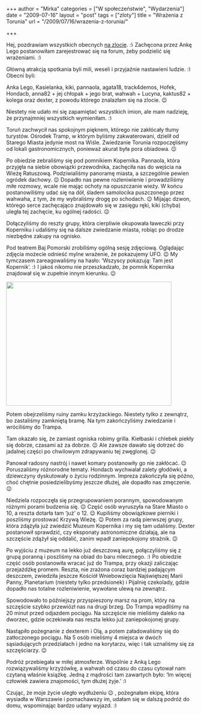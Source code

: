 +++
author = "Mirka"
categories = ["W społeczeństwie", "Wydarzenia"]
date = "2009-07-16"
layout = "post"
tags = ["zloty"]
title = "Wrażenia z Torunia"
url = "/2009/07/16/wrazenia-z-torunia/"

+++

Hej, pozdrawiam wszystkich obecnych [na zlocie][1].  <img src="http://blog.atopowe.pl/wp-includes/images/smilies/simple-smile.png" alt=":)" class="wp-smiley" style="height: 1em; max-height: 1em;" />Zachęcona przez Ankę Lego postanowiłam zarejestrować się na forum, żeby podzielić się wrażeniami. <img src="http://blog.atopowe.pl/wp-includes/images/smilies/simple-smile.png" alt=":)" class="wp-smiley" style="height: 1em; max-height: 1em;" />

<!--more-->

Główną atrakcją spotkania byli mili, weseli i przyjaźnie nastawieni ludzie.  <img src="http://blog.atopowe.pl/wp-includes/images/smilies/simple-smile.png" alt=":)" class="wp-smiley" style="height: 1em; max-height: 1em;" />Obecni byli:
  
Anka Lego, Kasielanka, kiki, pannaola, agata18, track4demos, Hofek, Hondacb, anna82 + jej chłopak + jego brat, wahwah + Lucyna, kaktus82 + kolega oraz dexter, z powodu którego znalazłam się na zlocie. 😉

Niestety nie udało mi się zapamiętać wszystkich imion, ale mam nadzieję, że przynajmniej wszystkich wymieniłam.  <img src="http://blog.atopowe.pl/wp-includes/images/smilies/simple-smile.png" alt=":)" class="wp-smiley" style="height: 1em; max-height: 1em;" />

Toruń zachwycił nas spokojnym pięknem, którego nie zakłócały tłumy turystów. Ośrodek Tramp, w którym byliśmy zakwaterowani, dzielił od Starego Miasta jedynie most na Wiśle. Zwiedzanie Torunia rozpoczęliśmy od lokali gastronomicznych, ponieważ akurat była pora obiadowa. 😉 

Po obiedzie zebraliśmy się pod pomnikiem Kopernika. Pannaola, która przyjęła na siebie obowiązki przewodnika, zachęciła nas do wejścia na Wieżę Ratuszową. Podziwialiśmy panoramę miasta, a szczególnie pewien ogródek dachowy. 😉 Dopadło nas pewne rozleniwienie i prowadziliśmy miłe rozmowy, wcale nie mając ochoty na opuszczanie wieży. W końcu postanowiliśmy udać się na dół, śladem samolocika puszczonego przez wahwaha, z tym, że my wybraliśmy drogę po schodach. 😉 Mijając dzwon, którego serce zachęcająco znajdowało się w zasięgu ręki, kiki (chyba) uległa tej zachęcie, ku ogólnej radości. 😉 

Dołączyliśmy do reszty grupy, która cierpliwie okupowała ławeczki przy Koperniku i udaliśmy się na dalsze zwiedzanie miasta, robiąc po drodze niezbędne zakupy na ognisko. 

Pod teatrem Baj Pomorski zrobiliśmy ogólną sesję zdjęciową. Oglądając zdjęcia możecie odnieść mylne wrażenie, że pokazujemy UFO. 😉 My tymczasem zareagowaliśmy na hasło: ‘Wszyscy pokazują: Tam jest Kopernik’.  <img src="http://blog.atopowe.pl/wp-includes/images/smilies/simple-smile.png" alt=":)" class="wp-smiley" style="height: 1em; max-height: 1em;" />I jakoś nikomu nie przeszkadzało, że pomnik Kopernika znajdował się w zupełnie innym kierunku. 😉 

<img class="aligncenter" title="Zlot w Toruniu" src="http://www.atopowe-zapalenie.pl/mediawiki/images/thumb/a/aa/Torun-2009-grupa.jpg/440px-Torun-2009-grupa.jpg" alt="" width="440" height="330" />

Potem obejrzeliśmy ruiny zamku krzyżackiego. Niestety tylko z zewnątrz, bo zastaliśmy zamkniętą bramę. Na tym zakończyliśmy zwiedzanie i wróciliśmy do Trampa. 

Tam okazało się, że zamiast ogniska robimy grilla. Kiełbaski i chlebek piekły się dobrze, czasami aż za dobrze. 😉 Ale zawsze dawało się dotrzeć do jadalnej części po chwilowym zdrapywaniu tej zwęglonej. 😉 

Panował radosny nastrój i nawet komary postanowiły go nie zakłócać. 😉 Poruszaliśmy różnorodne tematy. Hondacb wychwalał zalety głodówki, a dziewczyny dyskutowały o życiu rodzinnym. Impreza zakończyła się późno, choć chętnie posiedzielibyśmy jeszcze dłużej, ale dopadło nas zmęczenie. 😉

Niedziela rozpoczęła się przegrupowaniem porannym, spowodowanym różnymi porami budzenia się. 😉 Część osób wyruszyła na Stare Miasto o 10, a reszta dotarła tam ‘już’ o 12. 😉 Kupiliśmy obowiązkowe pierniki i poszliśmy prostować Krzywą Wieżę. 😉 Potem za radą pierwszej grupy, która zdążyła już zwiedzić Muzeum Kopernika i my się tam udaliśmy. Dexter postanowił sprawdzić, czy eksponaty astronomiczne działają, ale na szczęście zdążył się oddalić, zanim wpadł zaniepokojony strażnik. 😉

Po wyjściu z muzeum na lekko już deszczową aurę, połączyliśmy się z grupą poranną i poszliśmy na obiad do baru mlecznego.  <img src="http://blog.atopowe.pl/wp-includes/images/smilies/simple-smile.png" alt=":)" class="wp-smiley" style="height: 1em; max-height: 1em;" />Po obiedzie część osób postanowiła wracać już do Trampa, przy okazji zaliczając przejażdżkę promem. Reszta, nie zrażona coraz bardziej padającym deszczem, zwiedziła jeszcze Kościół Wniebowzięcia Najświętszej Marii Panny, Planetarium (niestety tylko przedsionek) i Pijalnię czekolady, gdzie dopadło nas totalne rozleniwienie, wywołane ulewą na zewnątrz. 

Spowodowało to późniejszy przyspieszony marsz na prom, który na szczęście szybko przewiózł nas na drugi brzeg. Do Trampa wpadliśmy na 20 minut przed odjazdem pociągu. Na szczęście nie mieliśmy daleko na dworzec, gdzie oczekiwała nas reszta lekko już zaniepokojonej grupy. 

Nastąpiło pożegnanie z dexterem i Olą, a potem załadowaliśmy się do zatłoczonego pociągu. Na 5 osób mieliśmy 4 miejsca w dwóch sąsiadujących przedziałach i jedno na korytarzu, więc i tak uznaliśmy się za szczęściarzy. 😉 

Podróż przebiegała w miłej atmosferze. Wspólnie z Anką Lego rozwiązywaliśmy krzyżówkę, a wahwah od czasu do czasu cytował nam czytaną właśnie książkę. Jedną z mądrości tam zawartych było: ‘Im więcej człowiek zawiera znajomości, tym dłużej żyje.’  <img src="http://blog.atopowe.pl/wp-includes/images/smilies/simple-smile.png" alt=":)" class="wp-smiley" style="height: 1em; max-height: 1em;" />

Czując, że moje życie uległo wydłużeniu 😉 , pożegnałam ekipę, która wysiadła w Warszawie i pomachawszy im, udałam się w dalszą podróż do domu, wspominając bardzo udany wyjazd. <img src="http://blog.atopowe.pl/wp-includes/images/smilies/simple-smile.png" alt=":)" class="wp-smiley" style="height: 1em; max-height: 1em;" />

 [1]: http://www.atopowe-zapalenie.pl/atopedia/Toru%C5%84_2009